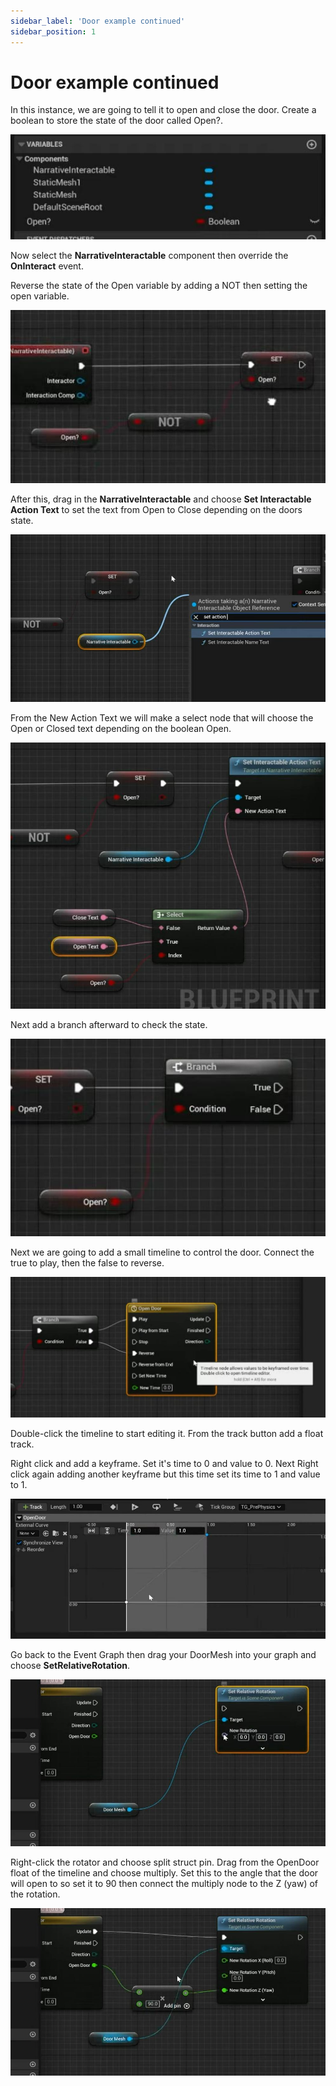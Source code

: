 ```yaml
---
sidebar_label: 'Door example continued'
sidebar_position: 1
---
```


# Door example continued

In this instance, we are going to tell it to open and close the door. Create a boolean to store the state of the door called Open?.

![door-example-variables.jpg](/img/interaction/door-example-variables.jpg)

Now select the **NarrativeInteractable** component then override the **OnInteract** event.

Reverse the state of the Open variable by adding a NOT then setting the open variable.

![door-example-not-open.jpg](/img/interaction/door-example-not-open.jpg)

After this, drag in the **NarrativeInteractable** and choose **Set Interactable Action Text** to set the text from Open to Close depending on the doors state.

![door-example-interaction-set.jpg](/img/interaction/door-example-interaction-set.jpg)

From the New Action Text we will make a select node that will choose the Open or Closed text depending on the boolean Open.

![door-example-interaction-select.jpg](/img/interaction/door-example-interaction-select.jpg)

Next add a branch afterward to check the state.

![door-example-interaction-branch.jpg](/img/interaction/door-example-interaction-branch.jpg)

Next we are going to add a small timeline to control the door. Connect the true to play, then the false to reverse.

![door-example-interaction-timeline.jpg](/img/interaction/door-example-interaction-timeline.jpg)

Double-click the timeline to start editing it. From the track button add a float track.

Right click and add a keyframe. Set it's time to 0 and value to 0. Next Right click again adding another keyframe but this time set its time to 1 and value to 1.

![door-example-keyframes.jpg](/img/interaction/door-example-keyframes.jpg)

Go back to the Event Graph then drag your DoorMesh into your graph and choose **SetRelativeRotation**.

![door-example-interaction-set-rotation.jpg](/img/interaction/door-example-interaction-set-rotation.jpg)

Right-click the rotator and choose split struct pin. Drag from the OpenDoor float of the timeline and choose multiply. Set this to the angle that the door will open to so set it to 90 then connect the multiply node to the Z (yaw) of the rotation.

![door-example-interaction-connection.jpg](/img/interaction/door-example-interaction-connection.jpg)
